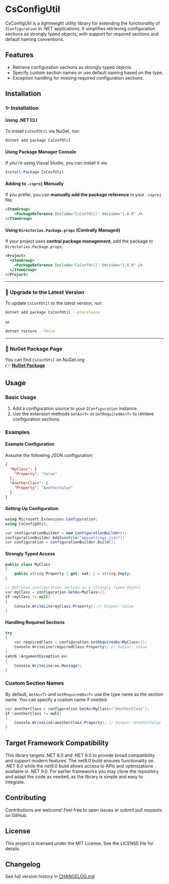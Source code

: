 # **CsConfigUtil**

CsConfigUtil is a lightweight utility library for extending the functionality of `IConfiguration` in .NET applications. It simplifies retrieving configuration sections as strongly typed objects, with support for required sections and default naming conventions.

## **Features**

* Retrieve configuration sections as strongly typed objects.  
* Specify custom section names or use default naming based on the type.  
* Exception handling for missing required configuration sections.

## **Installation**

### ✨ Installation

#### **Using .NET CLI**
To install `CsConfUtil` via NuGet, run:

```sh
dotnet add package CsConfUtil
```

#### **Using Package Manager Console**
If you're using Visual Studio, you can install it via:

```powershell
Install-Package CsConfUtil
```

#### **Adding to `.csproj` Manually**
If you prefer, you can **manually add the package reference** in your `.csproj` file:

```xml
<ItemGroup>
    <PackageReference Include="CsConfUtil" Version="1.0.0" />
</ItemGroup>
```

#### **Using `Directories.Package.props` (Centrally Managed)**
If your project uses **central package management**, add the package to `Directories.Package.props`:

```xml
<Project>
  <ItemGroup>
    <PackageReference Include="CsConfUtil" Version="1.0.0" />
  </ItemGroup>
</Project>
```

---

### 🚀 Upgrade to the Latest Version
To update `CsConfUtil` to the latest version, run:

```sh
dotnet add package CsConfUtil --prerelease
```

or

```sh
dotnet restore --force
```

---

### 📌 NuGet Package Page
You can find `CsConfUtil` on NuGet.org:  
👉 **[NuGet Package](https://www.nuget.org/packages/CsConfUtil)**

## **Usage**

### **Basic Usage**

1. Add a configuration source to your `IConfiguration` instance.  
2. Use the extension methods `GetAs<T>` or `GetRequiredAs<T>` to retrieve configuration sections.

### **Examples**

#### **Example Configuration**

Assume the following JSON configuration:
```json
{  
  "MyClass": {  
    "Property": "Value"  
  },  
  "AnotherClass": {  
    "Property": "AnotherValue"  
  }  
}
```

#### **Setting Up Configuration**

```csharp
using Microsoft.Extensions.Configuration;
using CsConfigUtil;

var configurationBuilder = new ConfigurationBuilder();  
configurationBuilder.AddJsonFile("appsettings.json");  
var configuration = configurationBuilder.Build();
```

#### **Strongly Typed Access**

```csharp
public class MyClass  
{  
    public string Property { get; set; } = string.Empty;  
}

// Retrieve configuration section as a strongly typed object  
var myClass = configuration.GetAs<MyClass>();  
if (myClass != null)  
{  
    Console.WriteLine(myClass.Property); // Output: Value  
}
```

#### **Handling Required Sections**

```csharp
try  
{  
    var requiredClass = configuration.GetRequiredAs<MyClass>();  
    Console.WriteLine(requiredClass.Property); // Output: Value  
}  
catch (ArgumentException ex)  
{  
    Console.WriteLine(ex.Message);  
}
```

### **Custom Section Names**

By default, `GetAs<T>` and `GetRequiredAs<T>` use the type name as the section name. You can specify a custom name if needed:

```csharp
var anotherClass = configuration.GetAs<MyClass>("AnotherClass");  
if (anotherClass != null)  
{  
    Console.WriteLine(anotherClass.Property); // Output: AnotherValue  
}
```

## Target Framework Compatibility

This library targets .NET 8.0 and .NET 9.0 to provide broad compatibility and support modern features. The net8.0 build ensures functionality on .NET 8.0 while the net9.0 build allows access to APIs and optimizations available in .NET 9.0. For earlier frameworks you may clone the repository and adapt the code as needed, as the library is simple and easy to integrate.

## **Contributing**

Contributions are welcome! Feel free to open issues or submit pull requests on GitHub.

## **License**

This project is licensed under the MIT License. See the LICENSE file for details.

## **Changelog**

See full version history in [CHANGELOG.md](https://github.com/Aha43/CsConfUtil/blob/main/CHANGELOG.md)
